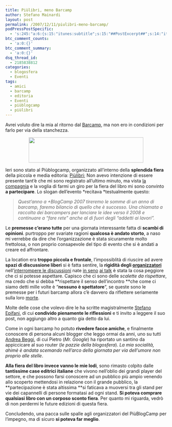 ```yaml
---
title: Piùlibri, meno Barcamp
author: Stefano Mainardi
layout: post
permalink: /2007/12/11/piulibri-meno-barcamp/
podPressPostSpecific:
  - 's:245:"a:6:{s:15:"itunes:subtitle";s:15:"##PostExcerpt##";s:14:"itunes:summary";s:15:"##PostExcerpt##";s:15:"itunes:keywords";s:17:"##WordPressCats##";s:13:"itunes:author";s:10:"##Global##";s:15:"itunes:explicit";s:2:"No";s:12:"itunes:block";s:2:"No";}";'
btc_comment_counts:
  - 'a:0:{}'
btc_comment_summary:
  - 'a:0:{}'
dsq_thread_id:
  - 2185838812
categories:
  - blogosfera
  - Eventi
tags:
  - amici
  - barcamp
  - editoria
  - Eventi
  - piùblogcamp
  - piùlibri
---
```

Avrei voluto dire la mia al ritorno dal [Barcamp][1], ma non ero in condizioni per farlo per via della stanchezza.

<p style="text-align: center">
  <img src="http://www.stefanomainardi.com/wp-content/uploads/Varie/+blog.gif" height="79" width="358" />
</p>

Ieri sono stato al Piùblogcamp, organizzato all&#8217;interno della **splendida fiera** della piccola e media editoria: [Piùlibri][2]; Non avevo intenzione di essere presente tant&#8217;è che mi sono registrato all&#8217;ultimo minuto, ma vista [la compagnia][3] e la voglia di farmi un giro per la fiera del libro mi sono convinto **a partecipare**. Lo slogan dell&#8217;evento *recitava *testualmente questo:

> *Quest&#8217;anno a +BlogCamp 2007 tireremo le somme di un anno di barcamp, faremo bilancio di quello che è successo. Una chiamata a raccolta dei barcampers per lanciare le idee verso il 2008 e continuare a “fare rete” anche al di fuori degli &#8220;addetti ai lavori&#8221;.*

Le **premesse c&#8217;erano tutte** per una giornata interessante fatta di **scambi di opinioni**. purtroppo per svariate ragioni **qualcosa è andato storto**, a naso mi verrebbe da dire che l&#8217;organizzazione è stata sicuramente molto frettolosa, o non proprio consapevole del tipo di evento che si è andati a creare ed affrontare.

La location era **troppo piccola e frontale**, l&#8217;impossiblità di riuscire ad avere **spazi di discussione liberi** si è fatta sentire, la **rigidità degli [organizzatori][4]** nell&#8217;[interrompere le discussioni][5] nate [in seno][6] [ai talk][7] è stata la cosa peggiore che ci si potesse aspettare. Capisco che ci sono delle *scalette da rispettare*, ma credo che si debba **rispettare il senso dell&#8217;incontro **che come ci siamo detti mille volte è &#8220;**nessuno è spettatore**&#8220;, se queste sono le premesse per i futuri barcamp allora c&#8217;è davvero da riflettere seriamente sulla loro [morte][8].

Molte delle cose che volevo dire le ha scritte magistralmente [Stefano Epifani][9], di cui **condivido pienamente le riflessioni** e ti invito a leggere il suo post, non aggiungo altro a quanto gia detto da lui.

Come in ogni barcamp ho potuto **rivedere facce amiche**, e finalmente conoscere di persona alcuni blogger che leggo ormai da anni, uno su tutti [Andrea Beggi][10], di cui Pietro (*Mr. Google*) ha riportato un santino da appiccicare al suo router (*le pazzie della blogosfera*). *La mia socialità, ahimè è andata scemando nell&#8217;arco della giornata per via dell&#8217;umore non proprio alle stelle*.

**Alla fiera del libro invece vanno le mie lodi**, sono rimasto colpito dalle **tantissime case editrici italiane** che vivono nell&#8217;oblio dei grandi player del settore, e che possono farsi conoscere ad un pubblico più ampio venendo allo scoperto mettendosi in relazione con il grande pubblico, la **partecipazione è stata altissima **si faticava a muoversi tra gli stand per vie dei capannelli di persone formatasi ad ogni stand. **Si poteva comprare qualsiasi libro con un corposo sconto fiera**. Per quanto mi riguarda, vedrò di non perdermi le future edizioni di questa fiera.

Concludendo, una pacca sulle spalle agli organizzatori del PiùBlogCamp per l&#8217;impegno, ma di sicuro **si poteva far meglio**.

 [1]: http://barcamp.org/PiuBlogCamp
 [2]: http://www.piulibripiuliberi.it/
 [3]: http://www.googlisti.com
 [4]: http://www.futuristico.it
 [5]: http://www.samuelesilva.net/dblog/articolo.asp?articolo=1802
 [6]: http://www.pensierineccesso.it
 [7]: http://www.fermentigattici.net/
 [8]: http://chaosncoffee.com/blog/2007/09/16/of-dead-media-and-barcamps-in-italy/
 [9]: http://blog.stefanoepifani.it/2007/12/10/Pi%c3%b9BlogCamp+Lultimo+Barcamp+Dellanno.aspx
 [10]: http://www.andreabeggi.net